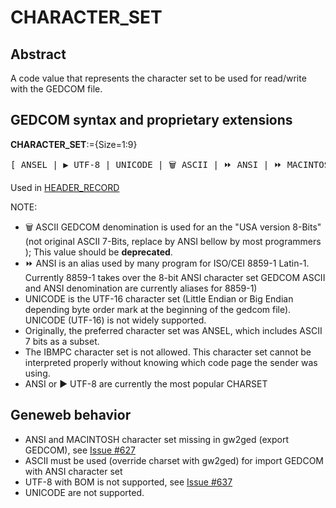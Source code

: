 ﻿# CHARACTER_SET
## Abstract
A code value that represents the character set to be used for read/write with the GEDCOM file.


## GEDCOM syntax and proprietary extensions

**CHARACTER_SET**:={Size=1:9}
<pre>
[ ANSEL | &#x25B6; UTF-8 | UNICODE | &#x1F5D1; ASCII | &#x23E9; ANSI | &#x23E9; MACINTOSH ]
</pre>
Used in <a href=Ged.HEADER_RECORD.md>HEADER_RECORD</a><br />


NOTE:
- &#x1F5D1; ASCII GEDCOM denomination is used for an the "USA version 8-Bits" (not original ASCII 7-Bits, replace by ANSI bellow by most programmers ); This value should be **deprecated**.
- &#x23E9; ANSI is an alias used by many program for ISO/CEI 8859-1 Latin-1. Currently 8859-1 takes over the 8-bit ANSI character set GEDCOM ASCII and ANSI denomination are currently aliases for 8859-1)
- UNICODE is the UTF-16 character set (Little Endian or Big Endian depending byte order mark at the beginning of the gedcom file). UNICODE (UTF-16) is not widely supported.
- Originally, the preferred character set was  ANSEL, which includes ASCII 7 bits as a subset.
- The IBMPC character set is not allowed. This character set cannot be interpreted properly without knowing which code page the sender was using.
- ANSI or &#x25B6; UTF-8 are currently the most popular CHARSET

## Geneweb behavior



- ANSI and MACINTOSH character set missing in gw2ged (export GEDCOM), see <a href=https://github.com/geneweb/geneweb/issues/627>Issue #627</a>
- ASCII must be used (override charset with gw2ged) for import GEDCOM with ANSI character set
- UTF-8 with BOM is not supported, see <a href=https://github.com/geneweb/geneweb/issues/637>Issue #637</a>
- UNICODE are not supported.


